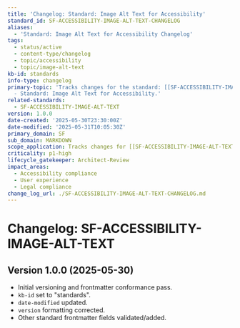 ```yaml
---
title: 'Changelog: Standard: Image Alt Text for Accessibility'
standard_id: SF-ACCESSIBILITY-IMAGE-ALT-TEXT-CHANGELOG
aliases:
  - 'Standard: Image Alt Text for Accessibility Changelog'
tags:
  - status/active
  - content-type/changelog
  - topic/accessibility
  - topic/image-alt-text
kb-id: standards
info-type: changelog
primary-topic: 'Tracks changes for the standard: [[SF-ACCESSIBILITY-IMAGE-ALT-TEXT]]
  - Standard: Image Alt Text for Accessibility.'
related-standards:
  - SF-ACCESSIBILITY-IMAGE-ALT-TEXT
version: 1.0.0
date-created: '2025-05-30T23:30:00Z'
date-modified: '2025-05-31T10:05:30Z'
primary_domain: SF
sub_domain: MARKDOWN
scope_application: Tracks changes for [[SF-ACCESSIBILITY-IMAGE-ALT-TEXT]].
criticality: p1-high
lifecycle_gatekeeper: Architect-Review
impact_areas:
  - Accessibility compliance
  - User experience
  - Legal compliance
change_log_url: ./SF-ACCESSIBILITY-IMAGE-ALT-TEXT-CHANGELOG.md
---
```


# Changelog: SF-ACCESSIBILITY-IMAGE-ALT-TEXT

## Version 1.0.0 (2025-05-30)
- Initial versioning and frontmatter conformance pass.
- `kb-id` set to "standards".
- `date-modified` updated.
- `version` formatting corrected.
- Other standard frontmatter fields validated/added.
